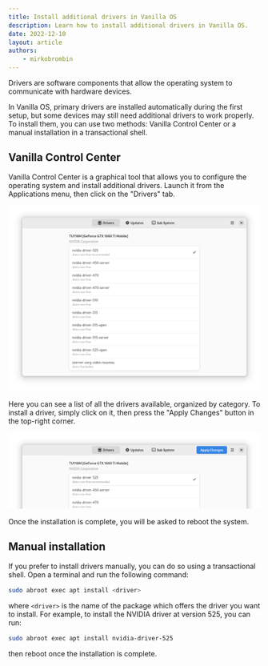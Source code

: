 ```yaml
---
title: Install additional drivers in Vanilla OS
description: Learn how to install additional drivers in Vanilla OS.
date: 2022-12-10
layout: article
authors: 
    - mirkobrombin
---
```


Drivers are software components that allow the operating system to communicate with
hardware devices.

In Vanilla OS, primary drivers are installed automatically during the first setup,
but some devices may still need additional drivers to work properly. To install
them, you can use two methods: Vanilla Control Center or a manual installation
in a transactional shell.

## Vanilla Control Center
Vanilla Control Center is a graphical tool that allows you to configure the
operating system and install additional drivers. Launch it from the Applications
menu, then click on the "Drivers" tab.

![Vanilla Control Center](/assets/uploads/vanilla-control-center.png)

Here you can see a list of all the drivers available, organized by category. To
install a driver, simply click on it, then press the "Apply Changes" button in
the top-right corner.

![Vanilla Control Center - Drivers](/assets/uploads/vanilla-control-center-install-driver.png)

Once the installation is complete, you will be asked to reboot the system.

## Manual installation
If you prefer to install drivers manually, you can do so using a transactional
shell. Open a terminal and run the following command:

```bash
sudo abroot exec apt install <driver>
```

where `<driver>` is the name of the package which offers the driver you want to
install. For example, to install the NVIDIA driver at version 525, you can run:

```bash
sudo abroot exec apt install nvidia-driver-525
```

then reboot once the installation is complete.
